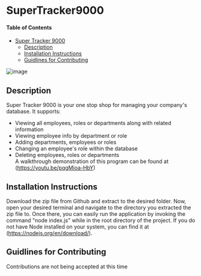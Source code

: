 # SuperTracker9000
#### Table of Contents
- [Super Tracker 9000](#SuperTracker9000)
    * [Description](#description)
    * [Installation Instructions](#installation-instructions)
    * [Guidlines for Contributing](#guidlines-for-contributing)

![image](https://user-images.githubusercontent.com/102173297/190265458-d3298f10-7a12-417a-bafd-8ea9cbdc69fb.png)

## Description
Super Tracker 9000 is your one stop shop for managing your company's database. It supports:
 * Viewing all employees, roles or departments along with related information  
 * Viewing employee info by department or role  
 * Adding departments, employees or roles  
 * Changing an employee's role within the database  
 * Deleting employees, roles or departments  
A walkthrough demonstration of this program can be found at (https://youtu.be/pqgMioa-HbY)
## Installation Instructions
Download the zip file from Github and extract to the desired folder. Now, open your desired terminal and navigate to the directory you extracted the zip file to. Once there, you can easily run the application by invoking the command "node index.js" while in the root directory of the project. If you do not have Node installed on your system, you can find it at (https://nodejs.org/en/download/).

## Guidlines for Contributing
Contributions are not being accepted at this time

